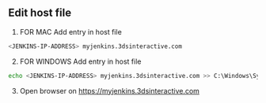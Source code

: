## Edit host file

1. FOR MAC Add entry in host file
```bash
<JENKINS-IP-ADDRESS> myjenkins.3dsinteractive.com
```

2. FOR WINDOWS Add entry in host file
```bash
echo <JENKINS-IP-ADDRESS> myjenkins.3dsinteractive.com >> C:\Windows\System32\drivers\etc\hosts
```

3. Open browser on https://myjenkins.3dsinteractive.com
